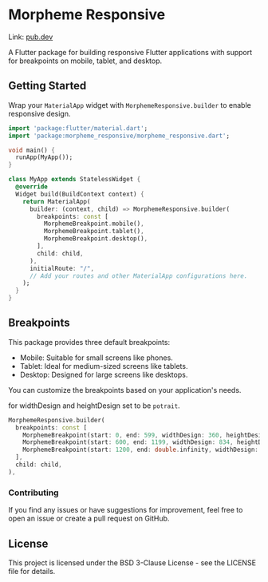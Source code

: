 # Morpheme Responsive

Link: [pub.dev](https://pub.dev/packages/morpheme_responsive)

A Flutter package for building responsive Flutter applications with support for breakpoints on mobile, tablet, and desktop.

## Getting Started

Wrap your `MaterialApp` widget with `MorphemeResponsive.builder` to enable responsive design.

```dart
import 'package:flutter/material.dart';
import 'package:morpheme_responsive/morpheme_responsive.dart';

void main() {
  runApp(MyApp());
}

class MyApp extends StatelessWidget {
  @override
  Widget build(BuildContext context) {
    return MaterialApp(
      builder: (context, child) => MorphemeResponsive.builder(
        breakpoints: const [
          MorphemeBreakpoint.mobile(),
          MorphemeBreakpoint.tablet(),
          MorphemeBreakpoint.desktop(),
        ],
        child: child,
      ),
      initialRoute: "/",
      // Add your routes and other MaterialApp configurations here.
    );
  }
}
```

## Breakpoints

This package provides three default breakpoints:

- Mobile: Suitable for small screens like phones.
- Tablet: Ideal for medium-sized screens like tablets.
- Desktop: Designed for large screens like desktops.

You can customize the breakpoints based on your application's needs.

for widthDesign and heightDesign set to be `potrait`.

```dart
MorphemeResponsive.builder(
  breakpoints: const [
    MorphemeBreakpoint(start: 0, end: 599, widthDesign: 360, heightDesign: 800, target: MorphemeResponsiveTarget.mobile,),  // Custom mobile breakpoint
    MorphemeBreakpoint(start: 600, end: 1199, widthDesign: 834, heightDesign: 1194, target: MorphemeResponsiveTarget.tablet,), // Custom tablet breakpoint
    MorphemeBreakpoint(start: 1200, end: double.infinity, widthDesign: 1024, heightDesign: 1440, target: MorphemeResponsiveTarget.desktop,), // Custom desktop breakpoint
  ],
  child: child,
),
```

### Contributing

If you find any issues or have suggestions for improvement, feel free to open an issue or create a pull request on GitHub.

## License

This project is licensed under the BSD 3-Clause License - see the LICENSE file for details.
